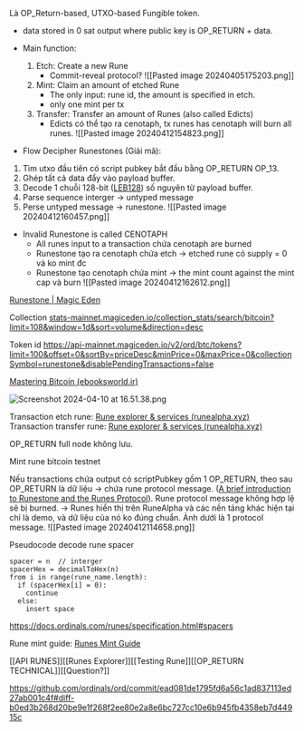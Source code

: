 Là OP_Return-based, UTXO-based Fungible token.
- data stored in 0 sat output where public key is OP_RETURN + data. 
- Main function:
	1. Etch: Create a new Rune
		- Commit-reveal protocol?
		![[Pasted image 20240405175203.png]]
	2. Mint: Claim an amount of etched Rune 
		- The only input: rune id, the amount is specified in etch. 
		- only one mint per tx
	3. Transfer: Transfer an amount of Runes (also called Edicts)
		- Edicts có thể tạo ra cenotaph, tx runes has cenotaph will burn all runes.
	![[Pasted image 20240412154823.png]]

- Flow Decipher Runestones (Giải mã):
1. Tìm utxo đầu tiên có script pubkey bắt đầu bằng OP_RETURN OP_13.
2. Ghép tất cả data đẩy vào payload buffer.
3. Decode 1 chuỗi 128-bit ([LEB128](https://en.wikipedia.org/wiki/LEB128)) số nguyên từ payload buffer.
4. Parse sequence interger -> untyped message
5. Perse untyped message -> runestone.
	![[Pasted image 20240412160457.png]]


- Invalid Runestone is called CENOTAPH
	- All runes input to a transaction chứa cenotaph are burned
	- Runestone tạo ra cenotaph chứa etch -> etched rune có supply = 0 và ko mint đc
	- Runestone tạo cenotaph chứa mint -> the mint count against the mint cap và burn
	![[Pasted image 20240412162612.png]]

[Runestone | Magic Eden](https://magiceden.io/ordinals/marketplace/runestone)

Collection
[stats-mainnet.magiceden.io/collection_stats/search/bitcoin?limit=108&window=1d&sort=volume&direction=desc](https://stats-mainnet.magiceden.io/collection_stats/search/bitcoin?limit=108&window=1d&sort=volume&direction=desc)

Token id
https://api-mainnet.magiceden.io/v2/ord/btc/tokens?limit=100&offset=0&sortBy=priceDesc&minPrice=0&maxPrice=0&collectionSymbol=runestone&disablePendingTransactions=false

[Mastering Bitcoin (ebooksworld.ir)](https://dl.ebooksworld.ir/motoman/Oreilly.Mastering.Bitcoin.Unlocking.Digital.Cryptocurrencies.www.EBooksWorld.ir.pdf)

![Screenshot 2024-04-10 at 16.51.38.png](app://a168555c930c3f44605da030603e2b41a86b/Users/bluedot/Documents/labidien/Screenshot%202024-04-10%20at%2016.51.38.png?1712742702838)

Transaction etch rune: [Rune explorer & services (runealpha.xyz)](https://runealpha.xyz/txs/e70237e1e029841e513913ed034a1e89d7c79b3ff1d14950381ffd1bc3db87ea)
Transaction transfer rune: [Rune explorer & services (runealpha.xyz)](https://runealpha.xyz/txs/9053195f6ad9f6defbd1248ed56698f6fe4e95f2462a81a82f5dbdff49380733)


OP_RETURN full node không lưu.

Mint rune bitcoin testnet

Nếu transactions chứa output có scriptPubkey gồm 1 OP_RETURN, theo sau OP_RETURN là dữ liệu -> chứa rune protocol message. ([A brief introduction to Runestone and the Runes Protocol](https://www.coinlive.com/news/a-brief-introduction-to-runestone-and-the-runes-protocol)). Rune protocol message không hợp lệ sẽ bị burned. -> Runes hiển thị trên RuneAlpha và các nền tảng khác hiện tại chỉ là demo, và dữ liệu của nó ko đúng chuẩn.
Ảnh dưới là 1 protocol message.
![[Pasted image 20240412114658.png]]

Pseudocode decode rune spacer
``` 
spacer = n  // interger
spacerHex = decimalToHex(n)
from i in range(rune_name.length):
  if (spacerHex[i] = 0):
    continue
  else:
    insert space
```
https://docs.ordinals.com/runes/specification.html#spacers

Rune mint guide: [Runes Mint Guide](https://doggfather.medium.com/runes-mint-guide-9b5b657d77d8)

[[API RUNES]][[Runes Explorer]][[Testing Rune]][[OP_RETURN TECHNICAL]][[Question?]]

https://github.com/ordinals/ord/commit/ead081de1795fd6a56c1ad837113ed27ab001c4f#diff-b0ed3b268d20be9e1f268f2ee80e2a8e6bc727cc10e6b945fb4358eb7d44915c